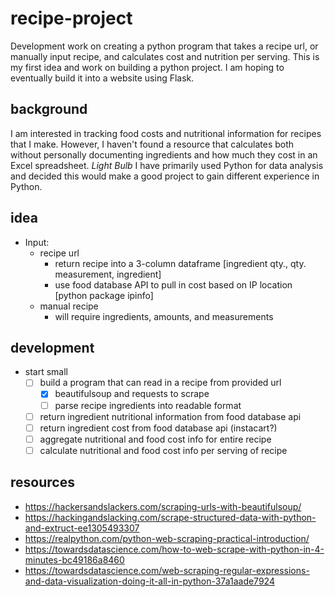 # recipe-project

Development work on creating a python program that takes a recipe url, or manually input recipe, and calculates cost and nutrition per serving. This is my first idea and work on building a python project. I am hoping to eventually build it into a website using Flask.

## background

I am interested in tracking food costs and nutritional information for recipes that I make. However, I haven't found a resource that calculates both without personally documenting ingredients and how much they cost in an Excel spreadsheet. *Light Bulb* I have primarily used Python for data analysis and decided this would make a good project to gain different experience in Python.

## idea

- Input:
  - recipe url
    - return recipe into a 3-column dataframe [ingredient qty., qty. measurement, ingredient]
    - use food database API to pull in cost based on IP location [python package ipinfo]
  - manual recipe
    - will require ingredients, amounts, and measurements

## development

- start small
  - [ ] build a program that can read in a recipe from provided url
    - [x] beautifulsoup and requests to scrape
    - [ ] parse recipe ingredients into readable format
  - [ ] return ingredient nutritional information from food database api
  - [ ] return ingredient cost from food database api (instacart?)
  - [ ] aggregate nutritional and food cost info for entire recipe
  - [ ] calculate nutritional and food cost info per serving of recipe

## resources

- https://hackersandslackers.com/scraping-urls-with-beautifulsoup/
- https://hackingandslacking.com/scrape-structured-data-with-python-and-extruct-ee1305493307
- https://realpython.com/python-web-scraping-practical-introduction/
- https://towardsdatascience.com/how-to-web-scrape-with-python-in-4-minutes-bc49186a8460
- https://towardsdatascience.com/web-scraping-regular-expressions-and-data-visualization-doing-it-all-in-python-37a1aade7924
